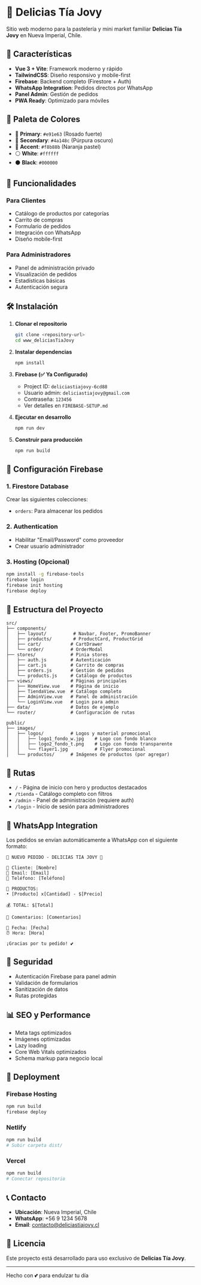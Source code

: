 # 🧁 Delicias Tía Jovy

Sitio web moderno para la pastelería y mini market familiar **Delicias Tía Jovy** en Nueva Imperial, Chile.

## 🚀 Características

- **Vue 3 + Vite**: Framework moderno y rápido
- **TailwindCSS**: Diseño responsivo y mobile-first
- **Firebase**: Backend completo (Firestore + Auth)
- **WhatsApp Integration**: Pedidos directos por WhatsApp
- **Panel Admin**: Gestión de pedidos
- **PWA Ready**: Optimizado para móviles

## 🎨 Paleta de Colores

- 🎀 **Primary**: `#e91e63` (Rosado fuerte)
- 💜 **Secondary**: `#4a148c` (Púrpura oscuro)
- 🧡 **Accent**: `#f8b88b` (Naranja pastel)
- ⚪ **White**: `#ffffff`
- ⚫ **Black**: `#000000`

## 📱 Funcionalidades

### Para Clientes
- Catálogo de productos por categorías
- Carrito de compras
- Formulario de pedidos
- Integración con WhatsApp
- Diseño mobile-first

### Para Administradores
- Panel de administración privado
- Visualización de pedidos
- Estadísticas básicas
- Autenticación segura

## 🛠️ Instalación

1. **Clonar el repositorio**
   ```bash
   git clone <repository-url>
   cd www_deliciasTiaJovy
   ```

2. **Instalar dependencias**
   ```bash
   npm install
   ```

3. **Firebase (✅ Ya Configurado)**
   - Project ID: `deliciastiajovy-6cd88`
   - Usuario admin: `deliciastiajovy@gmail.com`
   - Contraseña: `123456`
   - Ver detalles en `FIREBASE-SETUP.md`

4. **Ejecutar en desarrollo**
   ```bash
   npm run dev
   ```

5. **Construir para producción**
   ```bash
   npm run build
   ```

## 🔧 Configuración Firebase

### 1. Firestore Database
Crear las siguientes colecciones:
- `orders`: Para almacenar los pedidos

### 2. Authentication
- Habilitar "Email/Password" como proveedor
- Crear usuario administrador

### 3. Hosting (Opcional)
```bash
npm install -g firebase-tools
firebase login
firebase init hosting
firebase deploy
```

## 📂 Estructura del Proyecto

```
src/
├── components/
│   ├── layout/          # Navbar, Footer, PromoBanner
│   ├── products/        # ProductCard, ProductGrid
│   ├── cart/           # CartDrawer
│   └── order/          # OrderModal
├── stores/             # Pinia stores
│   ├── auth.js         # Autenticación
│   ├── cart.js         # Carrito de compras
│   ├── orders.js       # Gestión de pedidos
│   └── products.js     # Catálogo de productos
├── views/              # Páginas principales
│   ├── HomeView.vue    # Página de inicio
│   ├── TiendaView.vue  # Catálogo completo
│   ├── AdminView.vue   # Panel de administración
│   └── LoginView.vue   # Login para admin
├── data/               # Datos de ejemplo
└── router/             # Configuración de rutas

public/
├── images/
│   ├── logos/          # Logos y material promocional
│   │   ├── logo1_fondo_w.jpg    # Logo con fondo blanco
│   │   ├── logo2_fondo_t.png    # Logo con fondo transparente
│   │   └── flayer1.jpg          # Flyer promocional
│   └── productos/      # Imágenes de productos (por agregar)
```

## 🎯 Rutas

- `/` - Página de inicio con hero y productos destacados
- `/tienda` - Catálogo completo con filtros
- `/admin` - Panel de administración (requiere auth)
- `/login` - Inicio de sesión para administradores

## 📱 WhatsApp Integration

Los pedidos se envían automáticamente a WhatsApp con el siguiente formato:

```
🧁 NUEVO PEDIDO - DELICIAS TÍA JOVY 🧁

👤 Cliente: [Nombre]
📧 Email: [Email]
📱 Teléfono: [Teléfono]

🛒 PRODUCTOS:
• [Producto] x[Cantidad] - $[Precio]

💰 TOTAL: $[Total]

💬 Comentarios: [Comentarios]

📅 Fecha: [Fecha]
⏰ Hora: [Hora]

¡Gracias por tu pedido! 💕
```

## 🔐 Seguridad

- Autenticación Firebase para panel admin
- Validación de formularios
- Sanitización de datos
- Rutas protegidas

## 📊 SEO y Performance

- Meta tags optimizados
- Imágenes optimizadas
- Lazy loading
- Core Web Vitals optimizados
- Schema markup para negocio local

## 🚀 Deployment

### Firebase Hosting
```bash
npm run build
firebase deploy
```

### Netlify
```bash
npm run build
# Subir carpeta dist/
```

### Vercel
```bash
npm run build
# Conectar repositorio
```

## 📞 Contacto

- **Ubicación**: Nueva Imperial, Chile
- **WhatsApp**: +56 9 1234 5678
- **Email**: contacto@deliciastiajovy.cl

## 📄 Licencia

Este proyecto está desarrollado para uso exclusivo de **Delicias Tía Jovy**.

---

Hecho con 💕 para endulzar tu día
